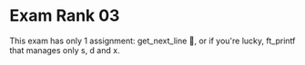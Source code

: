 # Exam Rank 03
This exam has only 1 assignment:  get_next_line 👀, or if you're lucky, ft_printf that manages only s, d and x.

